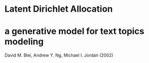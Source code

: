 # Latent Dirichlet Allocation 
# a generative model for text topics modeling
David M. Blei, Andrew Y. Ng, Michael I. Jordan (2002)
